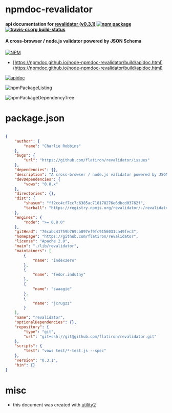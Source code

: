 # npmdoc-revalidator

#### api documentation for  [revalidator (v0.3.1)](https://github.com/flatiron/revalidator)  [![npm package](https://img.shields.io/npm/v/npmdoc-revalidator.svg?style=flat-square)](https://www.npmjs.org/package/npmdoc-revalidator) [![travis-ci.org build-status](https://api.travis-ci.org/npmdoc/node-npmdoc-revalidator.svg)](https://travis-ci.org/npmdoc/node-npmdoc-revalidator)

#### A cross-browser / node.js validator powered by JSON Schema

[![NPM](https://nodei.co/npm/revalidator.png?downloads=true&downloadRank=true&stars=true)](https://www.npmjs.com/package/revalidator)

- [https://npmdoc.github.io/node-npmdoc-revalidator/build/apidoc.html](https://npmdoc.github.io/node-npmdoc-revalidator/build/apidoc.html)

[![apidoc](https://npmdoc.github.io/node-npmdoc-revalidator/build/screenCapture.buildCi.browser.%252Ftmp%252Fbuild%252Fapidoc.html.png)](https://npmdoc.github.io/node-npmdoc-revalidator/build/apidoc.html)

![npmPackageListing](https://npmdoc.github.io/node-npmdoc-revalidator/build/screenCapture.npmPackageListing.svg)

![npmPackageDependencyTree](https://npmdoc.github.io/node-npmdoc-revalidator/build/screenCapture.npmPackageDependencyTree.svg)



# package.json

```json

{
    "author": {
        "name": "Charlie Robbins"
    },
    "bugs": {
        "url": "https://github.com/flatiron/revalidator/issues"
    },
    "dependencies": {},
    "description": "A cross-browser / node.js validator powered by JSON Schema",
    "devDependencies": {
        "vows": "0.8.x"
    },
    "directories": {},
    "dist": {
        "shasum": "ff2cc4cf7cc7c6385ac710178276e6dbcd03762f",
        "tarball": "https://registry.npmjs.org/revalidator/-/revalidator-0.3.1.tgz"
    },
    "engines": {
        "node": ">= 0.8.0"
    },
    "gitHead": "76cabc41759b769cb097ef9fc9156031ca49fec3",
    "homepage": "https://github.com/flatiron/revalidator",
    "license": "Apache 2.0",
    "main": "./lib/revalidator",
    "maintainers": [
        {
            "name": "indexzero"
        },
        {
            "name": "fedor.indutny"
        },
        {
            "name": "swaagie"
        },
        {
            "name": "jcrugzz"
        }
    ],
    "name": "revalidator",
    "optionalDependencies": {},
    "repository": {
        "type": "git",
        "url": "git+ssh://git@github.com/flatiron/revalidator.git"
    },
    "scripts": {
        "test": "vows test/*-test.js --spec"
    },
    "version": "0.3.1",
    "bin": {}
}
```



# misc
- this document was created with [utility2](https://github.com/kaizhu256/node-utility2)

